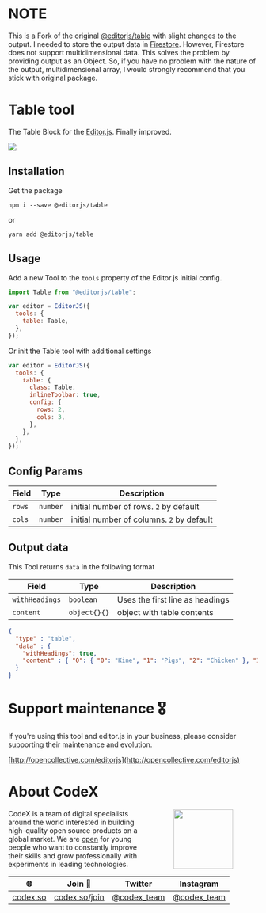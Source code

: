 # NOTE

This is a Fork of the original [@editorjs/table](https://github.com/editor-js/table) with slight changes to the output. I needed to store the output data in [Firestore](https://www.google.com/aclk?sa=l&ai=DChcSEwiZzZGJvtL5AhXLnXcKHTURCoQYABAAGgJlZg&sig=AOD64_2PImJaXl2nQiDs5QTvVdDw451rpg&q&adurl&ved=2ahUKEwim8YmJvtL5AhWGg_0HHSUzBncQ0Qx6BAgCEAE). However, Firestore does not support multidimensional data. This solves the problem by providing output as an Object.
So, if you have no problem with the nature of the output, multidimensional array, I would strongly recommend that
you stick with original package.

# Table tool

The Table Block for the [Editor.js](https://editorjs.io). Finally improved.

![](https://capella.pics/41294cec-a2b3-4157-8399-ffefed3d8ffd.jpg)

## Installation

Get the package

```shell
npm i --save @editorjs/table
```

or

```shell
yarn add @editorjs/table
```

## Usage

Add a new Tool to the `tools` property of the Editor.js initial config.

```javascript
import Table from "@editorjs/table";

var editor = EditorJS({
  tools: {
    table: Table,
  },
});
```

Or init the Table tool with additional settings

```javascript
var editor = EditorJS({
  tools: {
    table: {
      class: Table,
      inlineToolbar: true,
      config: {
        rows: 2,
        cols: 3,
      },
    },
  },
});
```

## Config Params

| Field  | Type     | Description                               |
| ------ | -------- | ----------------------------------------- |
| `rows` | `number` | initial number of rows. `2` by default    |
| `cols` | `number` | initial number of columns. `2` by default |

## Output data

This Tool returns `data` in the following format

| Field          | Type         | Description                     |
| -------------- | ------------ | ------------------------------- |
| `withHeadings` | `boolean`    | Uses the first line as headings |
| `content`      | `object{}{}` | object with table contents      |

```json
{
  "type" : "table",
  "data" : {
    "withHeadings": true,
    "content" : { "0": { "0": "Kine", "1": "Pigs", "2": "Chicken" }, "1": { "0": "1 pcs", "1": "3 pcs", "2": "12 pcs" }, "2": { "0": "100$","1" "200$", "2": "150$" } }
  }
}
```

# Support maintenance 🎖

If you're using this tool and editor.js in your business, please consider supporting their maintenance and evolution.

[http://opencollective.com/editorjs](http://opencollective.com/editorjs)

# About CodeX

<img align="right" width="120" height="120" src="https://codex.so/public/app/img/codex-logo.svg" hspace="50">

CodeX is a team of digital specialists around the world interested in building high-quality open source products on a global market. We are [open](https://codex.so/join) for young people who want to constantly improve their skills and grow professionally with experiments in leading technologies.

| 🌐                           | Join 👋                                | Twitter                                      | Instagram                                      |
| ---------------------------- | -------------------------------------- | -------------------------------------------- | ---------------------------------------------- |
| [codex.so](https://codex.so) | [codex.so/join](https://codex.so/join) | [@codex_team](http://twitter.com/codex_team) | [@codex_team](http://instagram.com/codex_team) |
